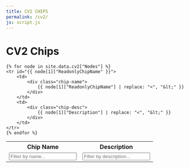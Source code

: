 ```yaml
---
title: CV2 CHIPS
permalink: /cv2/
js: script.js
---
```


# CV2 Chips

<script src="{{ site.baseurl }}/assets/js/script.js"></script>

<table style="width:100%">
    <tr>
        <th>Chip Name</th><th>Description</th>
    </tr>
    <tr>
        <td>
            <input class="form-control input-block input-sm" id="filter-name" name="filter-name" type="text" placeholder="Filter by name..."/>
        </td>
        <td>
            <input class="form-control input-block input-sm" id="filter-desc" type="text" placeholder="Filter by description..."/>
        </td>
    </tr>
    
    {% for node in site.data.cv2["Nodes"] %}
    <tr id="{{ node[1]["ReadonlyChipName" }}">
        <td>
            <div class="chip-name">
                {{ node[1]["ReadonlyChipName"] | replace: "<", "&lt;" }}
            </div>
        </td>
        <td>
            <div class="chip-desc">
                {{ node[1]["Description"] | replace: "<", "&lt;" }}
            </div>
        </td>
    </tr>
    {% endfor %}
</table>

